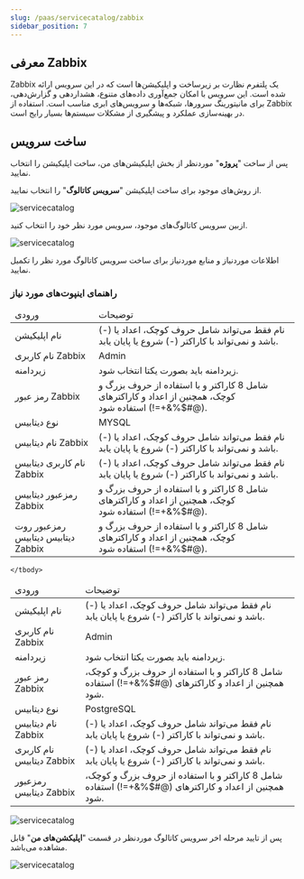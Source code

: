 ```yaml
---
slug: /paas/servicecatalog/zabbix
sidebar_position: 7
---
```



## معرفی Zabbix

Zabbix یک پلتفرم نظارت بر زیرساخت و اپلیکیشن‌ها است که در این سرویس ارائه شده است. این سرویس با امکان جمع‌آوری داده‌های متنوع، هشداردهی و گزارش‌دهی، برای مانیتورینگ سرورها، شبکه‌ها و سرویس‌های ابری مناسب است. استفاده از Zabbix در بهینه‌سازی عملکرد و پیشگیری از مشکلات سیستم‌ها بسیار رایج است.


## ساخت سرویس
پس از ساخت "**پروژه**" موردنظر از بخش اپلیکیشن‌های من، ساخت اپلیکیشن را انتخاب نمایید.

از روش‌های موجود برای ساخت اپلیکیشن "**سرویس کاتالوگ**" را انتخاب نمایید.

![servicecatalog](/img/servicecatalog/servicecatalog00.png)

ازبین سرویس کاتالوگ‌های موجود، سرویس مورد نظر خود را انتخاب کنید.

![servicecatalog](/img/servicecatalog/servicecatalog000.png)

اطلاعات موردنیاز و منابع موردنیاز برای ساخت سرویس کاتالوگ مورد نظر را تکمیل نمایید.

### راهنمای اینپوت‌های مورد نیاز



<table>
    <thead>
        <tr>
            <td>ورودی</td>
            <td>توضیحات</td>
        </tr>
    </thead>
    <tbody>
        <tr>
            <td>نام اپلیکیشن</td>
            <td>نام فقط می‌تواند شامل حروف کوچک، اعداد یا (-) باشد و نمی‌تواند با کاراکتر (-) شروع یا پایان یابد.</td>
        </tr>
                <tr>
            <td>نام کاربری Zabbix</td>
            <td>Admin</td>
        </tr>
                        <tr>
            <td>زیردامنه</td>
            <td>زیردامنه باید بصورت یکتا انتخاب شود.</td>
        </tr>
                        <tr>
            <td>رمز عبور Zabbix</td>
            <td>شامل 8 کاراکتر و با استفاده از حروف بزرگ و کوچک، همچنین از اعداد و کاراکتر‌های (@#$%&+=!) استفاده شود.</td>
        </tr>
           <tr>
            <td>نوع دیتابیس</td>
            <td>MYSQL</td>
        </tr>
               <tr>
            <td>نام دیتابیس Zabbix</td>
            <td>نام فقط می‌تواند شامل حروف کوچک، اعداد یا (-) باشد و نمی‌تواند با کاراکتر (-) شروع یا پایان یابد. </td>
        </tr>
          <tr>
            <td>نام کاربری دیتابیس Zabbix</td>
            <td>نام فقط می‌تواند شامل حروف کوچک، اعداد یا (-) باشد و نمی‌تواند با کاراکتر (-) شروع یا پایان یابد. </td>
        </tr>
          <tr>
            <td>رمزعبور  دیتابیس Zabbix</td>
               <td>شامل 8 کاراکتر و با استفاده از حروف بزرگ و کوچک، همچنین از اعداد و کاراکتر‌های (@#$%&+=!) استفاده شود.</td>
        </tr>
          <tr>
            <td>رمزعبور روت دیتابیس دیتابیس Zabbix</td>
               <td>شامل 8 کاراکتر و با استفاده از حروف بزرگ و کوچک، همچنین از اعداد و کاراکتر‌های (@#$%&+=!) استفاده شود.</td>
        </tr>
    </tbody>
</table> 

<table>
    <thead>
        <tr>
            <td>ورودی</td>
            <td>توضیحات</td>
        </tr>
    </thead>
    <tbody>
        <tr>
            <td>نام اپلیکیشن</td>
            <td>نام فقط می‌تواند شامل حروف کوچک، اعداد یا (-) باشد و نمی‌تواند با کاراکتر (-) شروع یا پایان یابد.</td>
        </tr>
                <tr>
            <td>نام کاربری Zabbix</td>
            <td>Admin</td>
        </tr>
                        <tr>
            <td>زیردامنه</td>
            <td>زیردامنه باید بصورت یکتا انتخاب شود.</td>
        </tr>
                        <tr>
            <td>رمز عبور Zabbix</td>
            <td>شامل 8 کاراکتر و با استفاده از حروف بزرگ و کوچک، همچنین از اعداد و کاراکتر‌های (@#$%&+=!) استفاده شود.</td>
        </tr>
           <tr>
            <td>نوع دیتابیس</td>
            <td>PostgreSQL</td>
        </tr>
               <tr>
            <td>نام دیتابیس Zabbix</td>
            <td>نام فقط می‌تواند شامل حروف کوچک، اعداد یا (-) باشد و نمی‌تواند با کاراکتر (-) شروع یا پایان یابد. </td>
        </tr>
          <tr>
            <td>نام کاربری دیتابیس Zabbix</td>
            <td>نام فقط می‌تواند شامل حروف کوچک، اعداد یا (-) باشد و نمی‌تواند با کاراکتر (-) شروع یا پایان یابد. </td>
        </tr>
          <tr>
            <td>رمزعبور  دیتابیس Zabbix</td>
               <td>شامل 8 کاراکتر و با استفاده از حروف بزرگ و کوچک، همچنین از اعداد و کاراکتر‌های (@#$%&+=!) استفاده شود.</td>
        </tr>
        
    </tbody>
</table>

![servicecatalog](/img/servicecatalog/servicecatalog47.png)

 پس از تایید مرحله اخر سرویس کاتالوگ موردنظر در قسمت "**اپلیکشن‌های من**" قابل مشاهده می‌باشد.
 
 ![servicecatalog](/img/servicecatalog/servicecatalog48.png)
